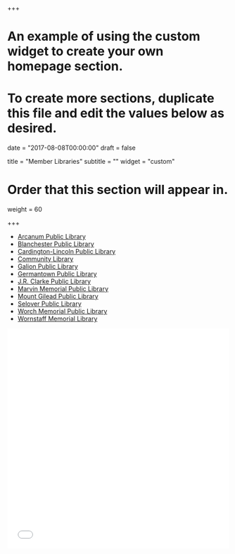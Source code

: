 +++
# An example of using the custom widget to create your own homepage section.
# To create more sections, duplicate this file and edit the values below as desired.

date = "2017-08-08T00:00:00"
draft = false

title = "Member Libraries"
subtitle = ""
widget = "custom"

# Order that this section will appear in.
weight = 60

+++
- [Arcanum Public Library](http://arcanumpubliclibrary.org/)
- [Blanchester Public Library](http://blanchester.lib.oh.us/)
- [Cardington-Lincoln Public Library](http://www.cardingtonlibrary.org/)
- [Community Library](http://yourcl.org/)
- [Galion Public Library](http://www.galionlibrary.org/)
- [Germantown Public Library](http://www.germantown.lib.oh.us/)
- [J.R. Clarke Public Library](http://www.jrclarkelibrary.org/)
- [Marvin Memorial Public Library](http://www.shelbymm.lib.oh.us/)
- [Mount Gilead Public Library](http://mt-gilead.lib.oh.us/)
- [Selover Public Library](http://selover.lib.oh.us/)
- [Worch Memorial Public Library](https://www.worch.lib.oh.us/)
- [Wornstaff Memorial Library](https://www.wornstafflibrary.com/)

<iframe seamless src="maps/map.html" width="100%" height="500" frameborder="0"></iframe>
